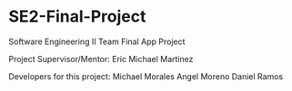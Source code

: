 # SE2-Final-Project
Software Engineering II Team Final App Project

Project Supervisor/Mentor:
Eric Michael Martinez

Developers for this project:
Michael Morales
Angel Moreno
Daniel Ramos
